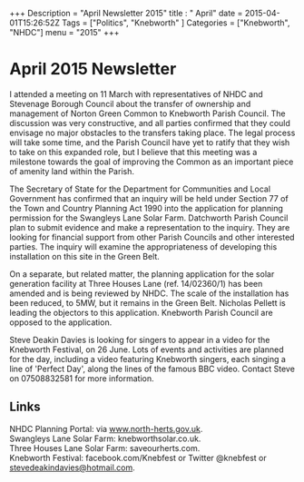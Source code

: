 +++
Description = "April Newsletter 2015"
title : " April"
date = 2015-04-01T15:26:52Z
Tags = ["Politics", "Knebworth" ]
Categories = ["Knebworth", "NHDC"]
menu = "2015"
+++

# April 2015 Newsletter

I attended a meeting on 11 March with representatives of NHDC and
Stevenage Borough Council about the transfer of ownership and management
of Norton Green Common to Knebworth Parish Council. The discussion was
very constructive, and all parties confirmed that they could envisage no
major obstacles to the transfers taking place. The legal process will
take some time, and the Parish Council have yet to ratify that they wish
to take on this expanded role, but I believe that this meeting was a
milestone towards the goal of improving the Common as an important piece
of amenity land within the Parish.

The Secretary of State for the Department for Communities and Local
Government has confirmed that an inquiry will be held under Section 77
of the Town and Country Planning Act 1990 into the application for
planning permission for the Swangleys Lane Solar Farm. Datchworth Parish
Council plan to submit evidence and make a representation to the
inquiry. They are looking for financial support from other Parish
Councils and other interested parties. The inquiry will examine the
appropriateness of developing this installation on this site in the
Green Belt.

On a separate, but related matter, the planning application for the
solar generation facility at Three Houses Lane (ref. 14/02360/1) has
been amended and is being reviewed by NHDC. The scale of the
installation has been reduced, to 5MW, but it remains in the Green Belt.
Nicholas Pellett is leading the objectors to this application. Knebworth
Parish Council are opposed to the application.

Steve Deakin Davies is looking for singers to appear in a video for the
Knebworth Festival, on 26 June. Lots of events and activities are
planned for the day, including a video featuring Knebworth singers, each
singing a line of 'Perfect Day', along the lines of the famous BBC
video. Contact Steve on 07508832581 for more information.

## Links

NHDC Planning Portal: via www.north-herts.gov.uk.  
Swangleys Lane Solar Farm: knebworthsolar.co.uk.  
Three Houses Lane Solar Farm: saveourherts.com.  
Knebworth Festival: facebook.com/Knebfest or Twitter @knebfest or
stevedeakindavies@hotmail.com.
